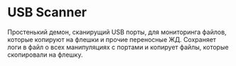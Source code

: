 # USB Scanner
Простенький демон, сканирущий USB порты, для мониторинга файлов, которые копируют на флешки и прочие переносные ЖД.
Сохраняет логи в файл о всех манипуляциях с портами и копирует файлы, которые скопировали на флешку.

